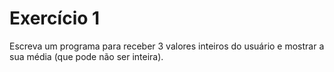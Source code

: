 # Exercício 1
Escreva um programa para receber 3 valores inteiros
do usuário e mostrar a sua média (que pode não ser
inteira). 
